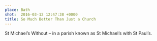 ```yaml
---
place: Bath
shot:  2016-03-12 12:47:38 +0000
title: So Much Better Than Just a Church
---
```


St Michael’s Without – in a parish known as St Michael’s with St Paul’s.
